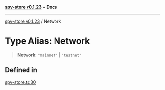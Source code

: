 [**spv-store v0.1.23**](../README.md) • **Docs**

***

[spv-store v0.1.23](../globals.md) / Network

# Type Alias: Network

> **Network**: `"mainnet"` \| `"testnet"`

## Defined in

[spv-store.ts:30](https://github.com/bitcoin-sv/spv-store/blob/63abe80bc44b9b9c7e00ccf1d6227aea5ee85646/src/spv-store.ts#L30)
